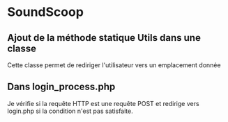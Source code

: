 # SoundScoop

## Ajout de la méthode statique Utils dans une classe
Cette classe permet de rediriger l'utilisateur vers un emplacement donnée

## Dans login_process.php
Je vérifie si la requête HTTP est une requête POST et redirige vers login.php si la condition n'est pas satisfaite.

